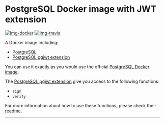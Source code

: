 # PostgreSQL Docker image with JWT extension

[![img-docker]][link-docker]
[![img-travis]][link-travis]

A Docker image including:
- [PostgreSQL][link-postgres]
- [PostgreSQL pgjwt extension][link-pgjwt]

You can use it exactly as you would use the official [PostgreSQL Docker image][link-postgres].

The [PostgreSQL pgjwt extension][link-pgjwt] give you access to the following functions:

- `sign`
- `verify`

For more information about how to use these functions, please check their [readme][link-pgjwt-usage].

---

[img-docker]: https://img.shields.io/docker/pulls/igabriele/postgresql-jwt?style=for-the-badge
[img-travis]: https://img.shields.io/travis/com/ivangabriele/docker-postgresql-jwt/master?style=for-the-badge

[link-docker]: https://hub.docker.com/repository/docker/igabriele/postgresql-jwt
[link-pgjwt]: https://github.com/michelp/pgjwt
[link-pgjwt-usage]: https://github.com/michelp/pgjwt#usage
[link-postgres]: https://hub.docker.com/_/postgres
[link-travis]: https://travis-ci.com/ivangabriele/docker-postgresql-jwt
